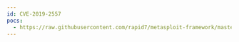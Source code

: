 ```yaml
---
id: CVE-2019-2557
pocs:
  - https://raw.githubusercontent.com/rapid7/metasploit-framework/master/modules/auxiliary/gather/oats_downloadservlet_traversal.rb
---
```

